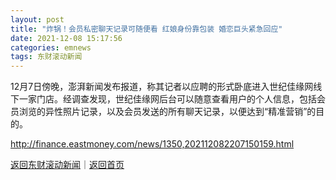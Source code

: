```yaml
---
layout: post
title: "炸锅！会员私密聊天记录可随便看 红娘身份靠包装 婚恋巨头紧急回应"
date: 2021-12-08 15:17:56
categories: emnews
tags: 东财滚动新闻
---
```


12月7日傍晚，澎湃新闻发布报道，称其记者以应聘的形式卧底进入世纪佳缘网线下一家门店。经调查发现，世纪佳缘网后台可以随意查看用户的个人信息，包括会员浏览的异性照片记录，以及会员发送的所有聊天记录，以便达到“精准营销”的目的。

<http://finance.eastmoney.com/news/1350,202112082207150159.html>

[返回东财滚动新闻](//finews.withounder.com/emnews/)｜[返回首页](//finews.withounder.com/)